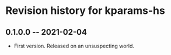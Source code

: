 # Revision history for kparams-hs

## 0.1.0.0 -- 2021-02-04

* First version. Released on an unsuspecting world.
